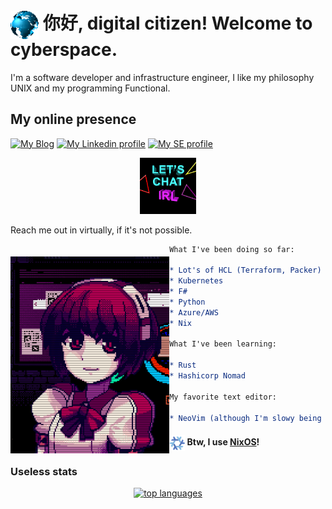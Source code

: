 # <img align="center" src="./assets/globe.gif" height="45px" /> 你好, digital citizen! Welcome to cyberspace.

I'm a software developer and infrastructure engineer, I like my philosophy UNIX and my programming Functional.

## My online presence

[![My Blog][blog]](https://mtrsk.github.io)
[![My Linkedin profile][linkedin]](https://linkedin.com/in/marcos-schonfinkel)
[![My SE profile][stackexchange]](https://stackoverflow.com/users/4614840/aristu?tab=profile)
<p align="center"> <img width=90px src="./assets/chat.gif"> </p> Reach me out in virtually, if it's not possible.

<img src="./assets/dorothy.gif"
     style="margin-top:20px;"
     height="315px"
     align="left" />

```org
What I've been doing so far:

* Lot's of HCL (Terraform, Packer)
* Kubernetes
* F#
* Python
* Azure/AWS
* Nix

What I've been learning:

* Rust
* Hashicorp Nomad

My favorite text editor:

* NeoVim (although I'm slowy being converted to Emacs + ORG)
```

#### <img align="center" src="./assets/nixos.gif" height="25px" /> Btw, I use [NixOS]()!

### Useless stats

<p align="center">
  <a href="https://github.com/anuraghazra/github-readme-stats">
    <img src="https://github-readme-stats.vercel.app/api/top-langs/?username=mtrsk&&show_icons=true&hide_title=true&theme=radical&layout=compact&hide_border=true&border_radius=35&langs_count=15&hide=jupyter%20notebook" alt="top languages"/>
  </a>
</p>

[blog]: https://img.shields.io/badge/Blog-B1361E?style=for-the-badge&logo=linux&logoColor=white
[linkedin]: https://img.shields.io/badge/LinkedIn-0077B5?style=for-the-badge&logo=linkedin&logoColor=white
[stackexchange]: https://img.shields.io/badge/stackexchange-0A0A0A?style=for-the-badge&logo=stackexchange&logoColor=white